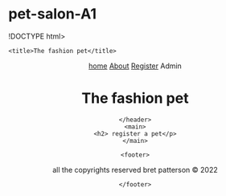 # pet-salon-A1
!DOCTYPE html>
<html lang="en">
<head>
    <meta charset="UTF-8">
    <meta http-equiv="X-UA-Compatible" content="IE=edge">
    <meta name="viewport" content="width=device-width,
 initial-scale=1.0">

 <link href="https://cdn.jsdelivr.net/npm/bootstrap@5.1.3/dist/css/bootstrap.min.css" rel="stylesheet" integrity="sha384-1BmE4kWBq78iYhFldvKuhfTAU6auU8tT94WrHftjDbrCEXSU1oBoqyl2QvZ6jIW3" crossorigin="anonymous">
 <link rel="stylesheet" href="styles/mystyle.css">

    <title>The fashion pet</title>
</head>
<body>
    <header>
        <nav class="nav justify-content-end">
            <a class="nav-link active" aria-current="page" href="index.html">home</a>
            <a class="nav-link" href="about.html">About</a>
            <a class="nav-link" href="register.html">Register</a>
            <a class="nav-link disabled">Admin</a>
        </nav>
        <h1 class="display-1">The fashion pet</h1>

    </header>
    <main>
    <h2> register a pet</p>
    </main>

    <footer>
      
<p> all the copyrights reserved bret patterson &copy; 2022</p>
  
    </footer>
   
</body>
</html>
